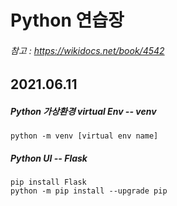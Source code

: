 # Python 연습장

###### 참고 : https://wikidocs.net/book/4542

## 2021.06.11

##### Python 가상환경 virtual Env -- venv
```
python -m venv [virtual env name]
```

##### Python UI -- Flask
```
pip install Flask
python -m pip install --upgrade pip
```

